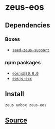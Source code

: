 
zeus-eos
====================







## Dependencies
### Boxes
* [`seed-zeus-support`](seed-zeus-support.md)
### npm packages
* [`eosjs@20.0.0`](http://npmjs.com/package/eosjs@20.0.0)
* [`eosjs-ecc`](http://npmjs.com/package/eosjs-ecc)


## Install
```bash
zeus unbox zeus-eos
```













## [Source](https://github.com/liquidapps-io/zeus-sdk/tree/master/boxes/groups/eos-sdk/zeus-eos)